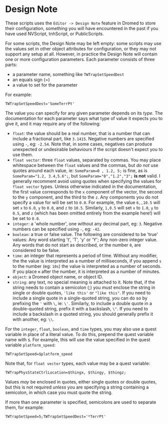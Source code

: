 # Design Note

These scripts uses the `Editor -> Design Note` feature in Dromed to store
their configuration, something you will have encountered in the past if
you have used NVScript, tnhScript, or PublicScripts.

For some scripts, the Design Note may be left empty: some scripts may use
the values set in other object attributes for configuration, or they may not
support any setup at all. However, in practice the Design Note will contain
one or more configuration parameters. Each parameter consists of three parts:

- a parameter name, something like `TWTrapSetSpeedDest`
- an equals sign (=)
- a value to set for the parameter

For example:

    TWTrapSetSpeedDest='SomeTerrPt'

The value you can specify for any given parameter depends on its *type*.
The documentation for each parameter says what type of value it expects you
to give it, and it may require any of the following:

- `float`: the value should be a real number, that is a number that can
  include a fractional part, like `3.1415`. Negative numbers are specified
  using `-`, eg: `-2.54`. Note that, in some cases, negatives can
  produce unexpected or undesirable behaviours if the script doesn't expect
  you to use them.
- `float vector`: three `float` values, separated by commas. You may place
  whitespace between the `float` values and the commas, but *do not* use
  quotes around each value, ie: `SomeParam=0 , 1.2, 5;` is fine, as is
  `SomeParam="1.2, 3.4,5.6";`, but `SomeParam="0","1.2","3";` **is not**
  valid. I generally recomment avoid using quotes when specifying the values
  for `float vector` types. Unless otherwise indicated in the documentation,
  the first value corresponds to the `x` component of the vector, the second
  to the `y` component, and the third to the `z`. Any components you do not
  specify a value for will be set to `0.0`. For example, the value `6,,10.5`
  will set `x` to `6.0`, `y` to `0.0`, and `z` to `10.5`. Similarly, `1,0.5`
  will set `x` to `1.0`, `y` to `0.5`, and `z` (which has been omitted
  entirely from the example here!) will be set to `0.0`.
- `integer`: a 'whole number', one without any decimal part, eg: `3`.
  Negative numbers can be specified using `-`, eg: `-42`.
- `boolean`: a true or false value. The following are considered to be 'true'
  values: Any word starting 't', 'T', 'y' or 'Y'; Any non-zero integer value.
  Any words that do not start as described, or the number `0`, are
  considered to be false.
- `time`: an integer that represents a period of time. Without any modifier,
  the the value is interpreted as a number of milliseconds, if you append
  `s` to the number (eg: `10s`) the value is interpreted as a number of
  seconds. If you place `m` after the number, it is interpreted as a number
  of minutes.
- `object`: a Dromed object name, or object ID.
- `string`: any text, no special meaning is attached to it. Note that, if
  the string needs to contain a semicolon (;) you *must* enclose the string
  in single or double quotes, `'like this'` or `"like this"`. If you need
  to include a single quote in a single-quoted string, you can do so by
  prefixing the `'` with `\`, ie: `\'`. Similarly, to include a double quote
  in a double-quoted string, prefix it with a backslash, `\"`. If you need
  to include a backslash in a quoted string, you should generally prefix it
  with another, eg: `\\`.

For the `integer`, `float`, `boolean`, and `time` types, you may also use a
quest variable in place of a literal value. To do this, prepend the quest
variable name with `$`. For example, this will use the value specified in
the quest variable `platform_speed`:

    TWTrapSetSpeed=$platform_speed

Note that, for `float vector` types, each value may be a quest variable:

    TWTrapPhysStateCtrlLocation=$thingx, $thingy, $thingz;

Values *may* be enclosed in quotes, either single quotes or double quotes,
but this is not required *unless* you are specifying a string containing a
semicolon, in which case you must quote the string.

If more than one parameter is specified, semicolons are used to separate
them, for example:

    TWTrapSetSpeed=5;TWTrapSetSpeedDest='*TerrPt'
